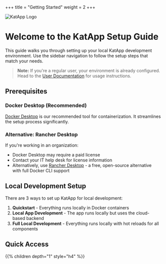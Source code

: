 +++
title = "Getting Started"
weight = 2
+++

<div class="text-center">
  <img src="/katapp-logo-name.png" alt="KatApp Logo" class="mb-4" style="max-width: 300px;">
</div>

# Welcome to the KatApp Setup Guide

This guide walks you through setting up your local KatApp development environment. Use the sidebar navigation to follow the setup steps that match your needs.

> **Note:** If you're a regular user, your environment is already configured. Head to the [User Documentation](/user-documentation) for usage instructions.

## Prerequisites

### Docker Desktop (Recommended)

[Docker Desktop](https://www.docker.com/products/docker-desktop/) is our recommended tool for containerization. It streamlines the setup process significantly.

### Alternative: Rancher Desktop

If you're working in an organization:
- Docker Desktop may require a paid license
- Contact your IT help desk for license information
- Alternatively, use [Rancher Desktop](https://rancherdesktop.io/) - a free, open-source alternative with full Docker CLI support

## Local Development Setup

There are 3 ways to set up KatApp for local development:

1. **Quickstart** - Everything runs locally in Docker containers
2. **Local App Development** - The app runs locally but uses the cloud-based backend
3. **Full Local Development** - Everything runs locally with hot reloads for all components

## Quick Access

{{% children depth="1" style="h4" %}}